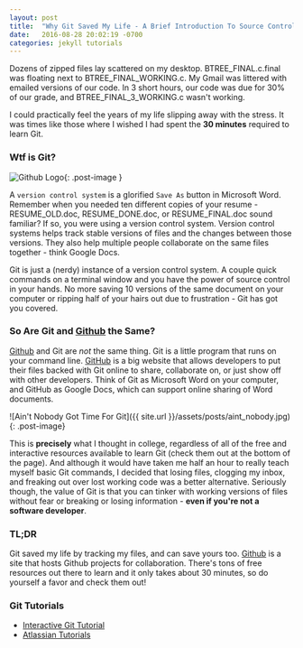 ```yaml
---
layout: post
title:  "Why Git Saved My Life - A Brief Introduction To Source Control"
date:   2016-08-28 20:02:19 -0700
categories: jekyll tutorials
---
```


Dozens of zipped files lay scattered on my desktop. BTREE_FINAL.c.final was floating next to BTREE_FINAL_WORKING.c. My Gmail was littered with emailed versions of our code. In 3 short hours, our code was due for 30% of our grade, and BTREE_FINAL_3_WORKING.c wasn't working. 

I could practically feel the years of my life slipping away with the stress. It was times like those where I wished I had spent the **30 minutes** required to learn Git.

### Wtf is Git? ##
![Github Logo](https://git-scm.com/images/branching-illustration@2x.png "Github Logo"){: .post-image }

A `version control system` is a glorified `Save As` button in Microsoft Word. Remember when you needed ten different copies of your resume - RESUME_OLD.doc, RESUME_DONE.doc, or RESUME_FINAL.doc sound familiar? If so, you were using a version control system. Version control systems helps track stable versions of files and the changes between those versions. They also help multiple people collaborate on the same files together - think Google Docs.

Git is just a (nerdy) instance of a version control system. A couple quick commands on a terminal window and you have the power of source control in your hands. No more saving 10 versions of the same document on your computer or ripping half of your hairs out due to frustration - Git has got you covered.

### So Are Git and [Github][github] the Same? ###

[Github][github] and Git are *not* the same thing. Git is a little program that runs on your command line. [GitHub][github] is a big website that allows developers to put their files backed with Git online to share, collaborate on, or just show off with other developers. Think of Git as Microsoft Word on your computer, and GitHub as Google Docs, which can support online sharing of Word documents.

![Ain't Nobody Got Time For Git]({{ site.url }}/assets/posts/aint_nobody.jpg){: .post-image}

This is **precisely** what I thought in college, regardless of all of the free and interactive resources available to learn Git (check them out at the bottom of the page). And although it would have taken me half an hour to really teach myself basic Git commands, I decided that losing files, clogging my inbox, and freaking out over lost working code was a better alternative. Seriously though, the value of Git is that you can tinker with working versions of files without fear or breaking or losing information - **even if you're not a software developer**.

### TL;DR ###

Git saved my life by tracking my files, and can save yours too. [Github][github] is a site that hosts Github projects for collaboration. There's tons of free resources out there to learn and it only takes about 30 minutes, so do yourself a favor and check them out!



### Git Tutorials ###
* [Interactive Git Tutorial][interactive-git]
* [Atlassian Tutorials][atlassian-tutorial]

[github]: https://www.github.com
[atlassian-tutorial]: https://www.atlassian.com/git/tutorials
[interactive-git]: https://try.github.io/levels/1/challenges/1